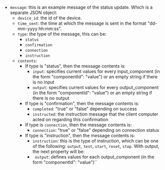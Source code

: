- `message`: this is an example message of the status update. Which is a separate JSON object:
    - `device_id`: the id of the device. 
    - `time_sent`: the time at which the message is sent in the format "dd-mm-yyyy hh:mm:ss".
    - `type`: the type of the message, this can be:
        - `status`
        - `confirmation`
        - `connection`
        - `instruction`
    - `contents`:
        - If type is "status", then the message contents is:
            - `input`: specifies current values for every input_component (in the form "componentId": "value") or an empty string if there is no input 
            - `output`: specifies current values for every output_component (in the form "componentId": "value") or an empty string if there is no output 
        - If type is "confirmation", then the message contents is:
            - `completed`: "true" or "false" depending on success
            - `instructed`: the instruction message that the client computer acted on regarding this confirmation
        - If type is `connection`, then the message contents is:
            - `connection`: "true" or "false" depending on connection status 
        - If type is "instruction", then the message contents is:
            - `instruction`: this is the type of instruction, which can be one of the following:
                `output`, `test`, `start`, `reset`, `stop`. With output, the next property will be:
            - ` output`: defines values for each output_component (in the form "componentId": "value")``
 
